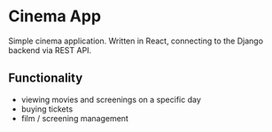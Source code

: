 # Cinema App

Simple cinema application. Written in React, connecting to the Django backend via REST API.

## Functionality
- viewing movies and screenings on a specific day
- buying tickets
- film / screening management
